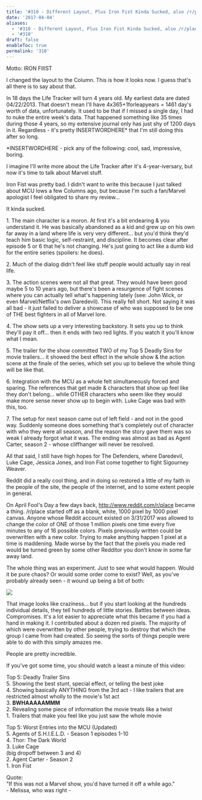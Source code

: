 ```yaml
---
title: '#310 - Different Layout, Plus Iron Fist Kinda Sucked, also /r/place'
date: '2017-04-04'
aliases:
  - '#310 - Different Layout, Plus Iron Fist Kinda Sucked, also /r/place'
  - '#310'
draft: false
enableToc: true
permalink: '310'
---
```


Motto: IRON FIIIST  
  
I changed the layout to the Column. This is how it looks now. I guess that's all there is to say about that.  
  
In 18 days the Life Tracker will turn 4 years old. My earliest data are dated 04/22/2013\. That doesn't mean I'll have 4x365+1forleapyears = 1461 day's worth of data, unfortunately. It used to be that if I missed a single day, I had to nuke the entire week's data. That happened something like 35 times during those 4 years, so my extensive journal only has just shy of 1200 days in it. Regardless - it's pretty INSERTWORDHERE\* that I'm still doing this after so long.  
  
\*INSERTWORDHERE - pick any of the following: cool, sad, impressive, boring.  
  
I imagine I'll write more about the Life Tracker after it's 4-year-iversary, but now it's time to talk about Marvel stuff.  
  
Iron Fist was pretty bad. I didn't want to write this because I just talked about MCU lows a few Columns ago, but because I'm such a fan/Marvel apologist I feel obligated to share my review...   
  
It kinda sucked.  
  
1\. The main character is a moron. At first it's a bit endearing & you understand it. He was basically abandoned as a kid and grew up on his own far away in a land where life is very very different... but you'd think they'd teach him basic logic, self-restraint, and discipline. It becomes clear after episode 5 or 6 that he's not changing. He's just going to act like a dumb kid for the entire series (spoilers: he does).  
  
2\. Much of the dialog didn't feel like stuff people would actually say in real life.  
  
3\. The action scenes were not all that great. They would have been good maybe 5 to 10 years ago, but there's been a resurgence of fight scenes where you can actually tell what's happening lately (see: John Wick, or even Marvel/Netflix's own Daredevil). This really fell short. Not saying it was all bad - it just failed to deliver a showcase of who was supposed to be one of THE best fighters in all of Marvel lore.  
  
4\. The show sets up a very interesting backstory. It sets you up to think they'll pay it off... then it ends with two red lights. If you watch it you'll know what I mean.  
  
5\. The trailer for the show committed TWO of my Top 5 Deadly Sins for movie trailers... it showed the best effect in the whole show & the action scene at the finale of the series, which set you up to believe the whole thing will be like that.  
  
6\. Integration with the MCU as a whole felt simultaneously forced and sparing. The references that get made & characters that show up feel like they don't belong... while OTHER characters who seem like they would make more sense never show up to begin with. Luke Cage was bad with this, too.  
  
7\. The setup for next season came out of left field - and not in the good way. Suddenly someone does something that's completely out of character with who they were all season, and the reason the story gave them was so weak I already forgot what it was. The ending was almost as bad as Agent Carter, season 2 - whose cliffhanger will never be resolved.  
  
All that said, I still have high hopes for The Defenders, where Daredevil, Luke Cage, Jessica Jones, and Iron Fist come together to fight Sigourney Weaver.  
  
Reddit did a really cool thing, and in doing so restored a little of my faith in the people of the site, the people of the internet, and to some extent people in general.   
  
On April Fool's Day a few days back, http://www.reddit.com/r/place became a thing. /r/place started off as a blank, white, 1000 pixel by 1000 pixel canvas. Anyone whose Reddit account existed on 3/31/2017 was allowed to change the color of ONE of those 1 million pixels one time every five minutes to any of 16 possible colors. Pixels previously written could be overwritten with a new color. Trying to make anything happen 1 pixel at a time is maddening. Made worse by the fact that the pixels you made red would be turned green by some other Redditor you don't know in some far away land.   
  
The whole thing was an experiment. Just to see what would happen. Would it be pure chaos? Or would some order come to exist? Well, as you've probably already seen - it wound up being a bit of both:  
  
[![](assets/310-1.png)](https://1.bp.blogspot.com/-AV%5FIbZhhecI/WORMRTUwBTI/AAAAAAACo0E/8xYyXGXKhoEpZ9jGyKfgMAqMhyic6bnbACLcB/s1600/place.png)

  
That image looks like craziness... but if you start looking at the hundreds individual details, they tell hundreds of little stories. Battles between ideas. Compromises. It's a lot easier to appreciate what this became if you had a hand in making it. I contributed about a dozen red pixels. The majority of which were overwritten by other people, trying to destroy that which the group I came from had created. So seeing the sorts of things people were able to do with this simply amazes me.  
  
People are pretty incredible.  
  
If you've got some time, you should watch a least a minute of this video:  
  
  
Top 5: Deadly Trailer Sins  
5\. Showing the best stunt, special effect, or telling the best joke   
4\. Showing basically ANYTHING from the 3rd act - I like trailers that are restricted almost wholly to the movie's 1st act  
3\. **BWHAAAAAMMM**  
2\. Revealing some piece of information the movie treats like a twist   
1\. Trailers that make you feel like you just saw the whole movie  
  
Top 5: Worst Entries into the MCU (Updated)  
5\. Agents of S.H.I.E.L.D. - Season 1 episodes 1-10  
4\. Thor: The Dark World  
3\. Luke Cage  
(big dropoff between 3 and 4)  
2\. Agent Carter - Season 2  
1\. Iron Fist  
  
Quote:   
"If this was not a Marvel show, you'd have turned it off a while ago."   
\- Melissa, who was right -
